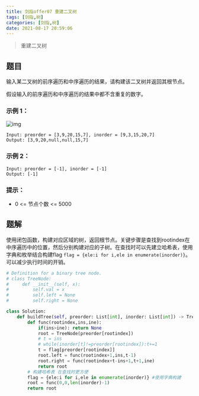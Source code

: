```yaml
---
title: 剑指offer07 重建二叉树
tags: [剑指,树]
categories: [剑指,树]
date: 2021-08-17 20:59:06
---
```


>重建二叉树

## 题目
输入某二叉树的前序遍历和中序遍历的结果，请构建该二叉树并返回其根节点。

假设输入的前序遍历和中序遍历的结果中都不含重复的数字。

### 示例 1：

![img](https://assets.leetcode.com/uploads/2021/02/19/tree.jpg)

```
Input: preorder = [3,9,20,15,7], inorder = [9,3,15,20,7]
Output: [3,9,20,null,null,15,7]
```

### 示例 2：

```
Input: preorder = [-1], inorder = [-1]
Output: [-1]
```

### 提示：

- 0 <= 节点个数 <= 5000

## 题解

使用闭包函数，构建对应区域的树，返回根节点。关键步骤是查找到rootindex在中序遍历中的位置，然后分别构建对应的子树。在查找时可以先建立哈希表，使用字典和枚举结合构建flag `flag = {ele:i for i,ele in enumerate(inorder)}`。可以减少执行时间的开销。

```python
# Definition for a binary tree node.
# class TreeNode:
#     def __init__(self, x):
#         self.val = x
#         self.left = None
#         self.right = None

class Solution:
    def buildTree(self, preorder: List[int], inorder: List[int]) -> TreeNode:
        def func(rootindex,ins,ine):
            if(ins>ine): return None
            root = TreeNode(preorder[rootindex])
            # t = ins
            # while(inorder[t]!=preorder[rootindex]):t+=1
            t = flag[preorder[rootindex]]
            root.left = func(rootindex+1,ins,t-1)
            root.right = func(rootindex+t-ins+1,t+1,ine)
            return root
        # 构建哈希表 在查找时更方便
        flag = {ele:i for i,ele in enumerate(inorder)} #使用字典构建
        root = func(0,0,len(inorder)-1)
        return root
```

